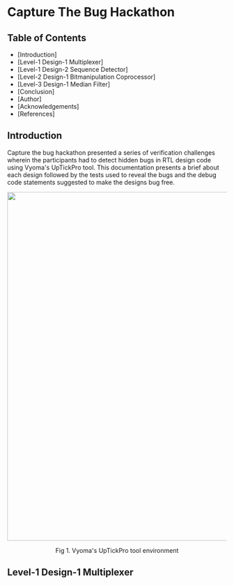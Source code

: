 # Capture The Bug Hackathon
## Table of Contents
- [Introduction]
- [Level-1 Design-1 Multiplexer]
- [Level-1 Design-2 Sequence Detector]
- [Level-2 Design-1 Bitmanipulation Coprocessor]
- [Level-3 Design-1 Median Filter]
- [Conclusion]
- [Author]
- [Acknowledgements]
- [References]

## Introduction

Capture the bug hackathon presented a series of verification challenges wherein the participants had to detect hidden bugs in RTL design code using Vyoma's UpTickPro tool. This documentation presents a brief about each design followed by the tests used to reveal the bugs and the debug code statements suggested to make the designs bug free.

<p align="center">
<img src="https://user-images.githubusercontent.com/41693726/180486647-61d80bc2-6fb7-4a4b-a33e-d8279b0789a0.png"  width="800" >
</p>
<p align="center">
Fig 1. Vyoma's UpTickPro tool environment
</p>

## Level-1 Design-1 Multiplexer



